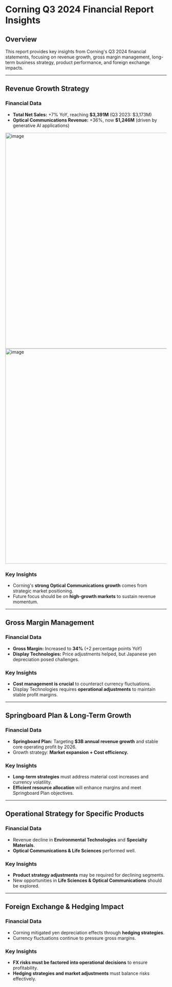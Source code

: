 # Corning Q3 2024 Financial Report Insights

## Overview
This report provides key insights from Corning's Q3 2024 financial statements, focusing on revenue growth, gross margin management, long-term business strategy, product performance, and foreign exchange impacts.

---

## Revenue Growth Strategy
### Financial Data
- **Total Net Sales:** +7% YoY, reaching **$3,391M** (Q3 2023: $3,173M)
- **Optical Communications Revenue:** +36%, now **$1,246M** (driven by generative AI applications)

<img width="674" alt="image" src="https://github.com/user-attachments/assets/c3618631-560a-4c9e-acfe-9747af956b2b" />

<img width="672" alt="image" src="https://github.com/user-attachments/assets/2642e2f2-b1fd-4f3d-92ff-5517a9245464" />

### Key Insights
- Corning's **strong Optical Communications growth** comes from strategic market positioning.
- Future focus should be on **high-growth markets** to sustain revenue momentum.

---

## Gross Margin Management
### Financial Data
- **Gross Margin:** Increased to **34%** (+2 percentage points YoY)
- **Display Technologies:** Price adjustments helped, but Japanese yen depreciation posed challenges.

### Key Insights
- **Cost management is crucial** to counteract currency fluctuations.
- Display Technologies requires **operational adjustments** to maintain stable profit margins.

---

## Springboard Plan & Long-Term Growth
### Financial Data
- **Springboard Plan:** Targeting **$3B annual revenue growth** and stable core operating profit by 2026.
- Growth strategy: **Market expansion + Cost efficiency.**

### Key Insights
- **Long-term strategies** must address material cost increases and currency volatility.
- **Efficient resource allocation** will enhance margins and meet Springboard Plan objectives.

---

## Operational Strategy for Specific Products
### Financial Data
- Revenue decline in **Environmental Technologies** and **Specialty Materials**.
- **Optical Communications & Life Sciences** performed well.

### Key Insights
- **Product strategy adjustments** may be required for declining segments.
- New opportunities in **Life Sciences & Optical Communications** should be explored.

---

## Foreign Exchange & Hedging Impact
### Financial Data
- Corning mitigated yen depreciation effects through **hedging strategies**.
- Currency fluctuations continue to pressure gross margins.

### Key Insights
- **FX risks must be factored into operational decisions** to ensure profitability.
- **Hedging strategies and market adjustments** must balance risks effectively.




